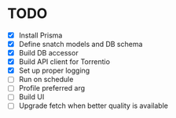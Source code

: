 # TODO

- [x] Install Prisma
- [x] Define snatch models and DB schema
- [x] Build DB accessor
- [x] Build API client for Torrentio
- [x] Set up proper logging
- [ ] Run on schedule
- [ ] Profile preferred arg
- [ ] Build UI
- [ ] Upgrade fetch when better quality is available
